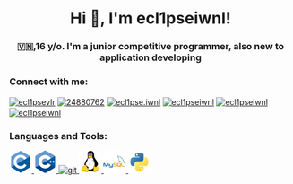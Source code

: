 <h1 align="center">Hi 👋, I'm ecl1pseiwnl!</h1>
<h3 align="center">🇻🇳,16 y/o. I'm a junior competitive programmer, also new to application developing</h3>

<h3 align="left">Connect with me:</h3>
<p align="left">
<a href="https://twitter.com/ecl1psevlr" target="blank"><img align="center" src="https://raw.githubusercontent.com/rahuldkjain/github-profile-readme-generator/master/src/images/icons/Social/twitter.svg" alt="ecl1psevlr" height="30" width="40" /></a>
<a href="https://stackoverflow.com/users/24880762" target="blank"><img align="center" src="https://raw.githubusercontent.com/rahuldkjain/github-profile-readme-generator/master/src/images/icons/Social/stack-overflow.svg" alt="24880762" height="30" width="40" /></a>
<a href="https://instagram.com/ecl1pse.iwnl" target="blank"><img align="center" src="https://raw.githubusercontent.com/rahuldkjain/github-profile-readme-generator/master/src/images/icons/Social/instagram.svg" alt="ecl1pse.iwnl" height="30" width="40" /></a>
<a href="https://www.hackerrank.com/ecl1pseiwnl" target="blank"><img align="center" src="https://raw.githubusercontent.com/rahuldkjain/github-profile-readme-generator/master/src/images/icons/Social/hackerrank.svg" alt="ecl1pseiwnl" height="30" width="40" /></a>
<a href="https://codeforces.com/profile/ecl1pseiwnl" target="blank"><img align="center" src="https://raw.githubusercontent.com/rahuldkjain/github-profile-readme-generator/master/src/images/icons/Social/codeforces.svg" alt="ecl1pseiwnl" height="30" width="40" /></a>
<a href="https://discord.gg/ecl1pseiwnl" target="blank"><img align="center" src="https://raw.githubusercontent.com/rahuldkjain/github-profile-readme-generator/master/src/images/icons/Social/discord.svg" alt="ecl1pseiwnl" height="30" width="40" /></a>
</p>

<h3 align="left">Languages and Tools:</h3>
<p align="left"> <a href="https://www.cprogramming.com/" target="_blank" rel="noreferrer"> <img src="https://raw.githubusercontent.com/devicons/devicon/master/icons/c/c-original.svg" alt="c" width="40" height="40"/> </a> <a href="https://www.w3schools.com/cpp/" target="_blank" rel="noreferrer"> <img src="https://raw.githubusercontent.com/devicons/devicon/master/icons/cplusplus/cplusplus-original.svg" alt="cplusplus" width="40" height="40"/> </a> <a href="https://git-scm.com/" target="_blank" rel="noreferrer"> <img src="https://www.vectorlogo.zone/logos/git-scm/git-scm-icon.svg" alt="git" width="40" height="40"/> </a> <a href="https://www.linux.org/" target="_blank" rel="noreferrer"> <img src="https://raw.githubusercontent.com/devicons/devicon/master/icons/linux/linux-original.svg" alt="linux" width="40" height="40"/> </a> <a href="https://www.mysql.com/" target="_blank" rel="noreferrer"> <img src="https://raw.githubusercontent.com/devicons/devicon/master/icons/mysql/mysql-original-wordmark.svg" alt="mysql" width="40" height="40"/> </a> <a href="https://www.python.org" target="_blank" rel="noreferrer"> <img src="https://raw.githubusercontent.com/devicons/devicon/master/icons/python/python-original.svg" alt="python" width="40" height="40"/> </a> </p>

<!-- https://drive.google.com/drive/folders/1mWczh9W0ILb2ZhF2MNIRRDpits5WKCeB?usp=sharing -->